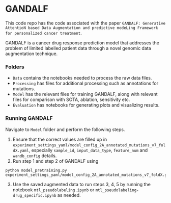 # GANDALF

This code repo has the code associated with the paper `GANDALF: Generative AttentioN based Data Augmentation and predictive modeLing Framework for personalized cancer treatment`.

GANDALF is a cancer drug response prediction model that addresses the problem of limited labelled patient data through a novel genomic data augmentation technique.

### Folders

* `Data` contains the notebooks needed to process the raw data files.
* `Processing` has files for additional processing such as annotations for mutations.
* `Model` has the relevant files for training GANDALF, along with relevant files for comparison with SOTA, ablation, sensitivity etc.
* `Evaluation` has notebooks for generating plots and visualizing results.

### Running GANDALF

Navigate to `Model` folder and perform the following steps.
1. Ensure that the correct values are filled up in `experiment_settings_yaml/model_config_2A_annotated_mutations_v7_foldX.yaml`, especially `sample_id`, `input_data_type`, `feature_num` and `wandb_config` details.
2. Run step 1 and step 2 of GANDALF using 
```
python model_pretraining.py experiment_settings_yaml/model_config_2A_annotated_mutations_v7_foldX.yaml
```
3. Use the saved augmented data to run steps 3, 4, 5 by running the notebook `mtl_pseudolabeling.ipynb` or `mtl_pseudolabeling-drug_specific.ipynb` as needed.